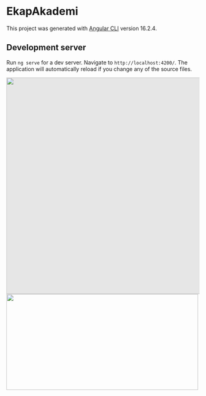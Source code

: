 # EkapAkademi

This project was generated with [Angular CLI](https://github.com/angular/angular-cli) version 16.2.4.

## Development server

Run `ng serve` for a dev server. Navigate to `http://localhost:4200/`. The application will automatically reload if you change any of the source files.


<div>
<img style="display: block;-webkit-user-select: none;margin: auto;cursor: zoom-in;background-color: hsl(0, 0%, 90%);transition: background-color 300ms;" src="https://i.ibb.co/Xbpt5Kr/Screenshot-2025-01-08-134125.png" width="1168" height="564">
<img src="https://i.ibb.co/Xbpt5Kr/Screenshot-2025-01-08-134125.png" alt="" border="0" width="500" height="250">
</div>
